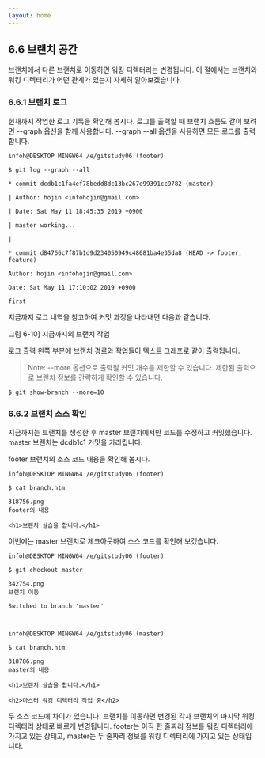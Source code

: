 ```yaml
---
layout: home
---
```

## 6.6 브랜치 공간
브랜치에서 다른 브랜치로 이동하면 워킹 디렉터리는 변경됩니다. 이 절에서는 브랜치와 워킹 디렉터리가 어떤 관계가 있는지 자세히 알아보겠습니다.  

### 6.6.1 브랜치 로그
현재까지 작업한 로그 기록을 확인해 봅시다. 로그를 출력할 때 브랜치 흐름도 같이 보려면 --graph 옵션을 함께 사용합니다. --graph --all 옵션을 사용하면 모든 로그를 출력합니다.  

```
infoh@DESKTOP MINGW64 /e/gitstudy06 (footer)

$ git log --graph --all

* commit dcdb1c1fa4ef78bedd8dc13bc267e99391cc9782 (master)

| Author: hojin <infohojin@gmail.com>

| Date: Sat May 11 18:45:35 2019 +0900

| master working...

|

* commit d84766c7f87b1d9d234050949c48681ba4e35da8 (HEAD -> footer, feature)

Author: hojin <infohojin@gmail.com>

Date: Sat May 11 17:10:02 2019 +0900

first
```

지금까지 로그 내역을 참고하여 커밋 과정을 나타내면 다음과 같습니다.  

그림 6-10] 지금까지의 브랜치 작업



로그 출력 왼쪽 부분에 브랜치 경로와 작업들이 텍스트 그래프로 같이 출력됩니다.  

>Note: --more 옵션으로 출력될 커밋 개수를 제한할 수 있습니다. 제한된 출력으로 브랜치 정보를 간략하게 확인할 수 있습니다.  

```
$ git show-branch --more=10
```
 

### 6.6.2 브랜치 소스 확인
지금까지는 브랜치를 생성한 후 master 브랜치에서만 코드를 수정하고 커밋했습니다. master 브랜치는 dcdb1c1 커밋을 가리킵니다.  

footer 브랜치의 소스 코드 내용을 확인해 봅시다.  

```
infoh@DESKTOP MINGW64 /e/gitstudy06 (footer)

$ cat branch.htm

318756.png
footer의 내용

<h1>브랜치 실습을 합니다.</h1>
```

이번에는 master 브랜치로 체크아웃하여 소스 코드를 확인해 보겠습니다.  

```
infoh@DESKTOP MINGW64 /e/gitstudy06 (footer)

$ git checkout master

342754.png
브랜치 이동

Switched to branch 'master'

 

infoh@DESKTOP MINGW64 /e/gitstudy06 (master)

$ cat branch.htm

318786.png
master의 내용

<h1>브랜치 실습을 합니다.</h1>

<h2>마스터 워킹 디렉터리 작업 중</h2>
```

두 소스 코드에 차이가 있습니다. 브랜치를 이동하면 변경된 각자 브랜치의 마지막 워킹 디렉터리 상태로 빠르게 변경됩니다. footer는 아직 한 줄짜리 정보를 워킹 디렉터리에 가지고 있는 상태고, master는 두 줄짜리 정보를 워킹 디렉터리에 가지고 있는 상태입니다.  


